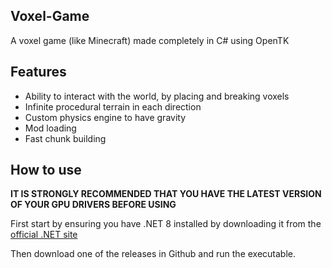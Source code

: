 Voxel-Game
---

A voxel game (like Minecraft) made completely in C# using OpenTK

Features
---

- Ability to interact with the world, by placing and breaking voxels
- Infinite procedural terrain in each direction
- Custom physics engine to have gravity
- Mod loading
- Fast chunk building

How to use
---

**IT IS STRONGLY RECOMMENDED THAT YOU HAVE THE LATEST VERSION OF YOUR GPU DRIVERS BEFORE USING**

First start by ensuring you have .NET 8 installed by downloading it from the [official .NET site](https://dotnet.microsoft.com/en-us/download/dotnet/8.0)

Then download one of the releases in Github and run the executable.
